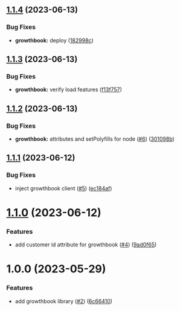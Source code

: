 ## [1.1.4](https://github.com/will-bank/nestjs-packages/compare/growthbook-v1.1.3...growthbook-v1.1.4) (2023-06-13)


### Bug Fixes

* **growthbook:** deploy ([182998c](https://github.com/will-bank/nestjs-packages/commit/182998ca9bcbcabb62875d317a75e43a85051727))

## [1.1.3](https://github.com/will-bank/nestjs-packages/compare/growthbook-v1.1.2...growthbook-v1.1.3) (2023-06-13)


### Bug Fixes

* **growthbook:** verify load features ([f13f757](https://github.com/will-bank/nestjs-packages/commit/f13f757ddeb6dcbfb2d38ab0d94f7d531ac1ace2))

## [1.1.2](https://github.com/will-bank/nestjs-packages/compare/growthbook-v1.1.1...growthbook-v1.1.2) (2023-06-13)


### Bug Fixes

* **growthbook:** attributes and setPolyfills for node ([#6](https://github.com/will-bank/nestjs-packages/issues/6)) ([301098b](https://github.com/will-bank/nestjs-packages/commit/301098b3287f9bd65fae65dd6686214562472e78))

## [1.1.1](https://github.com/will-bank/nestjs-packages/compare/growthbook-v1.1.0...growthbook-v1.1.1) (2023-06-12)


### Bug Fixes

* inject growthbook client ([#5](https://github.com/will-bank/nestjs-packages/issues/5)) ([ec184af](https://github.com/will-bank/nestjs-packages/commit/ec184af3151741961c1249d27fca8023fcf44fc8))

# [1.1.0](https://github.com/will-bank/nestjs-packages/compare/growthbook-v1.0.0...growthbook-v1.1.0) (2023-06-12)


### Features

* add customer id attribute for growthbook ([#4](https://github.com/will-bank/nestjs-packages/issues/4)) ([9ad0f65](https://github.com/will-bank/nestjs-packages/commit/9ad0f65b2413b2bd33287f2e14ff9e6e07a21523))

# 1.0.0 (2023-05-29)


### Features

* add growthbook library ([#2](https://github.com/will-bank/nestjs-packages/issues/2)) ([6c66410](https://github.com/will-bank/nestjs-packages/commit/6c66410e95de6f45b46e6983300622ea913013c7))
